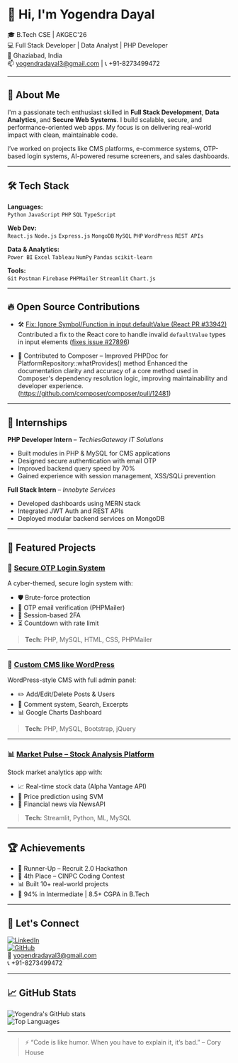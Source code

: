 # 👋 Hi, I'm Yogendra Dayal

🎓 B.Tech CSE | AKGEC'26  
💻 Full Stack Developer | Data Analyst | PHP Developer  
📍 Ghaziabad, India  
📫 yogendradayal3@gmail.com | 📞 +91-8273499472

---

## 🚀 About Me

I'm a passionate tech enthusiast skilled in **Full Stack Development**, **Data Analytics**, and **Secure Web Systems**. I build scalable, secure, and performance-oriented web apps. My focus is on delivering real-world impact with clean, maintainable code.

I’ve worked on projects like CMS platforms, e-commerce systems, OTP-based login systems, AI-powered resume screeners, and sales dashboards.

---

## 🛠️ Tech Stack

**Languages:**  
`Python` `JavaScript` `PHP` `SQL` `TypeScript`

**Web Dev:**  
`React.js` `Node.js` `Express.js` `MongoDB` `MySQL` `PHP` `WordPress` `REST APIs`

**Data & Analytics:**  
`Power BI` `Excel` `Tableau` `NumPy` `Pandas` `scikit-learn`

**Tools:**  
`Git` `Postman` `Firebase` `PHPMailer` `Streamlit` `Chart.js`

---
## 🔥 Open Source Contributions
- 🛠️ [Fix: Ignore Symbol/Function in input defaultValue (React PR #33942)](https://github.com/facebook/react/pull/33942)  
  Contributed a fix to the React core to handle invalid `defaultValue` types in input elements ([fixes issue #27896](https://github.com/facebook/react/issues/27896))
  
- 📌 Contributed to Composer – Improved PHPDoc for PlatformRepository::whatProvides() method
Enhanced the documentation clarity and accuracy of a core method used in Composer's dependency resolution logic, improving maintainability and developer experience.
(https://github.com/composer/composer/pull/12481)
---

## 💼 Internships

**PHP Developer Intern** – *TechiesGateway IT Solutions*  
- Built modules in PHP & MySQL for CMS applications  
- Designed secure authentication with email OTP  
- Improved backend query speed by 70%  
- Gained experience with session management, XSS/SQLi prevention

**Full Stack Intern** – *Innobyte Services*  
- Developed dashboards using MERN stack  
- Integrated JWT Auth and REST APIs  
- Deployed modular backend services on MongoDB

---

## 📌 Featured Projects

### 🔐 [Secure OTP Login System](https://github.com/yogendra/secure-login-otp-system)
A cyber-themed, secure login system with:
- 🛡️ Brute-force protection  
- 📩 OTP email verification (PHPMailer)  
- 🔐 Session-based 2FA  
- ⏳ Countdown with rate limit  
> **Tech:** PHP, MySQL, HTML, CSS, PHPMailer

---

### 📘 [Custom CMS like WordPress](https://github.com/yogendra/custom-cms-clone)
WordPress-style CMS with full admin panel:
- ✏️ Add/Edit/Delete Posts & Users  
- 🧾 Comment system, Search, Excerpts  
- 📊 Google Charts Dashboard  
> **Tech:** PHP, MySQL, Bootstrap, jQuery

---

### 📊 [Market Pulse – Stock Analysis Platform](https://github.com/yogendra/market-pulse)
Stock market analytics app with:
- 📈 Real-time stock data (Alpha Vantage API)  
- 🧠 Price prediction using SVM  
- 📰 Financial news via NewsAPI  
> **Tech:** Streamlit, Python, ML, MySQL

---

## 🏆 Achievements
- 🥇 Runner-Up – Recruit 2.0 Hackathon  
- 🥉 4th Place – CINPC Coding Contest  
- 📊 Built 10+ real-world projects  
- 🎯 94% in Intermediate | 8.5+ CGPA in B.Tech

---

## 🔗 Let's Connect

[![LinkedIn](https://img.shields.io/badge/LinkedIn-blue?style=flat&logo=linkedin)](https://www.linkedin.com/in/yogendra)  
[![GitHub](https://img.shields.io/badge/GitHub-black?style=flat&logo=github)](https://github.com/yogendra)  
📧 yogendradayal3@gmail.com  
📞 +91-8273499472

---

## 📈 GitHub Stats

![Yogendra's GitHub stats](https://github-readme-stats.vercel.app/api?username=yogendradayal&show_icons=true&theme=radical)  
![Top Languages](https://github-readme-stats.vercel.app/api/top-langs/?username=yogendradayal&layout=compact&theme=radical)

---

> ⚡ “Code is like humor. When you have to explain it, it’s bad.” – Cory House
